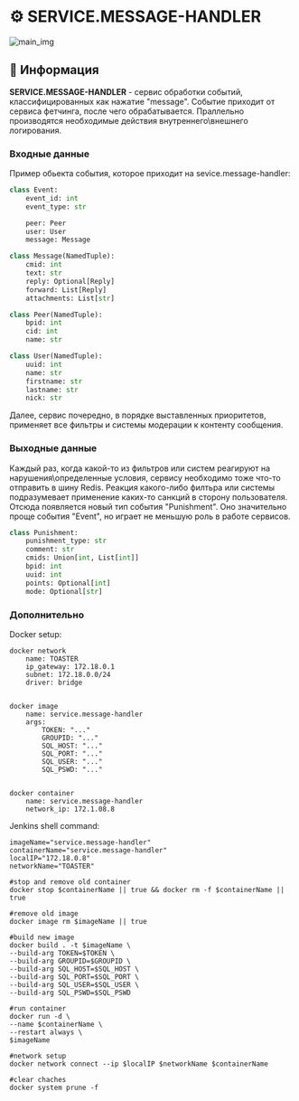 # ⚙️ SERVICE.MESSAGE-HANDLER

![main_img](https://github.com/FUNCKA-TOASTER/sevice.message-handler/assets/76991612/8bb6b3bf-8385-4d4b-80cc-e104d5283a9c)

## 📄 Информация

**SERVICE.MESSAGE-HANDLER** - сервис обработки событий, классифицированных как нажатие "message". Событие приходит от сервиса фетчинга, после чего обрабатывается. Праллельно производятся необходимые действия внутреннего\внешнего логирования.

### Входные данные

Пример обьекта события, которое приходит на sevice.message-handler:

```python
class Event:
    event_id: int
    event_type: str

    peer: Peer
    user: User
    message: Message

```

```python
class Message(NamedTuple):
    cmid: int
    text: str
    reply: Optional[Reply]
    forward: List[Reply]
    attachments: List[str]
```

```python
class Peer(NamedTuple):
    bpid: int
    cid: int
    name: str
```

```python
class User(NamedTuple):
    uuid: int
    name: str
    firstname: str
    lastname: str
    nick: str
```

Далее, сервис почередно, в порядке выставленных приоритетов, применяет все фильтры и системы модерации к контенту сообщения.

### Выходные данные

Каждый раз, когда какой-то из фильтров или систем реагируют на нарушения\\определенные условия, сервису необходимо тоже что-то отправить в шину Redis.
Реакция какого-либо филтьра или системы подразумевает применение каких-то санкций в сторону пользователя.
Отсюда появляется новый тип события "Punishment". Оно значительно проще события "Event", но играет не меньшую роль в работе сервисов.

```python
class Punishment:
    punishment_type: str
    comment: str
    cmids: Union[int, List[int]]
    bpid: int
    uuid: int
    points: Optional[int]
    mode: Optional[str]
```

### Дополнительно

Docker setup:

```shell
docker network
    name: TOASTER
    ip_gateway: 172.18.0.1
    subnet: 172.18.0.0/24
    driver: bridge


docker image
    name: service.message-handler
    args:
        TOKEN: "..."
        GROUPID: "..."
        SQL_HOST: "..."
        SQL_PORT: "..."
        SQL_USER: "..."
        SQL_PSWD: "..."


docker container
    name: service.message-handler
    network_ip: 172.1.08.8

```

Jenkins shell command:

```shell
imageName="service.message-handler"
containerName="service.message-handler"
localIP="172.18.0.8"
networkName="TOASTER"

#stop and remove old container
docker stop $containerName || true && docker rm -f $containerName || true

#remove old image
docker image rm $imageName || true

#build new image
docker build . -t $imageName \
--build-arg TOKEN=$TOKEN \
--build-arg GROUPID=$GROUPID \
--build-arg SQL_HOST=$SQL_HOST \
--build-arg SQL_PORT=$SQL_PORT \
--build-arg SQL_USER=$SQL_USER \
--build-arg SQL_PSWD=$SQL_PSWD

#run container
docker run -d \
--name $containerName \
--restart always \
$imageName

#network setup
docker network connect --ip $localIP $networkName $containerName

#clear chaches
docker system prune -f
```
